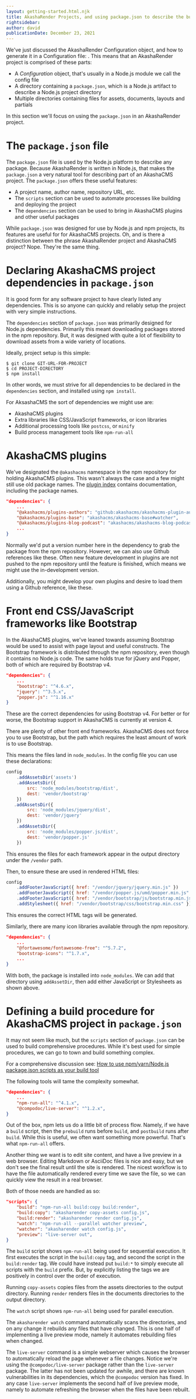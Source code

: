 ```yaml
---
layout: getting-started.html.njk
title: AkashaRender Projects, and using package.json to describe the build process
rightsidebar:
author: david
publicationDate: December 23, 2021
---
```


We've just discussed the AkashaRender Configuration object, and how to generate it in a Configuration file:  [](/quick-start/configuration.html).  This means that an AkashaRender project is comprised of these parts:

* A _Configuration_ object, that's usually in a Node.js module we call the config file
* A directory containing a `package.json`, which is a Node.js artifact to describe a Node.js project directory
* Multiple directories containing files for assets, documents, layouts and partials

In this section we'll focus on using the `package.json` in an AkashaRender project.

# The `package.json` file

The `package.json` file is used by the Node.js platform to describe any package.  Because AkashaRender is written in Node.js, that makes the `package.json` a very natural tool for describing part of an AkashaCMS project.  The `package.json` offers these useful features:

* A project name, author name, repository URL, etc.
* The `scripts` section can be used to automate processes like building and deploying the project
* The `dependencies` section can be used to bring in AkashaCMS plugins and other useful packages

While `package.json` was designed for use by Node.js and npm projects, its features are useful for for AkashaCMS projects.  Oh, and is there a distinction between the phrase AkashaRender project and AkashaCMS project?  Nope.  They're the same thing.

# Declaring AkashaCMS project dependencies in `package.json`

It is good form for any software project to have clearly listed any dependencies.  This is so anyone can quickly and reliably setup the project with very simple instructions.

The `dependencies` section of `package.json` was primarily designed for Node.js dependencies.  Primarily this meant downloading packages stored in the npm repository.  But, it was designed with quite a lot of flexibility to download assets from a wide variety of locations.

Ideally, project setup is this simple:

```
$ git clone GIT-URL-FOR-PROJECT
$ cd PROJECT-DIRECTORY
$ npm install
```

In other words, we must strive for all dependencies to be declared in the `dependencies` section, and installed using `npm install`.

For AksashaCMS the sort of dependencies we might use are:

* AkashaCMS plugins
* Extra libraries like CSS/JavaScript frameworks, or icon libraries
* Additional processing tools like `postcss`, or `minify`
* Build process management tools like `npm-run-all`

# AkashaCMS plugins

We've designated the `@akashacms` namespace in the npm repository for holding AkashaCMS plugins.  This wasn't always the case and a few might still use old package names.  The [plugin index](/plugins/index.html) contains documentation, including the package names.

```json
"dependencies": {
    ...
    "@akashacms/plugins-authors": "github:akashacms/akashacms-plugin-authors",
    "@akashacms/plugins-base": "akashacms/akashacms-base#watcher",
    "@akashacms/plugins-blog-podcast": "akashacms/akashacms-blog-podcast#watcher",
    ...
}
```

Normally we'd put a version number here in the dependency to grab the package from the npm repository.  However, we can also use Github references like these.  Often new feature development in plugins are not pushed to the npm repository until the feature is finished, which means we might use the in-development version.

Additionally, you might develop your own plugins and desire to load them using a Github reference, like these.

# Front end CSS/JavaScript frameworks like Bootstrap

In the AkashaCMS plugins, we've leaned towards assuming Bootstrap would be used to assist with page layout and useful constructs.  The Bootstrap framework is distributed through the npm repository, even though it contains no Node.js code.  The same holds true for jQuery and Popper, both of which are required by Bootstrap v4.

```json
"dependencies": {
    ...
    "bootstrap": "^4.6.x",
    "jquery": "^3.5.x",
    "popper.js": "^1.16.x"
}
```

These are the correct dependencies for using Bootstrap v4.  For better or for worse, the Bootstrap support in AkashaCMS is currently at version 4.

There are plenty of other front end frameworks.  AkashaCMS does not force you to use Bootstrap, but the path which requires the least amount of work is to use Bootstrap.

This means the files land in `node_modules`.  In the config file you can use these declarations:

```js
config
    .addAssetsDir('assets')
    .addAssetsDir({
        src: 'node_modules/bootstrap/dist',
        dest: 'vendor/bootstrap'
    })
   .addAssetsDir({
        src: 'node_modules/jquery/dist',
        dest: 'vendor/jquery'
    })
    .addAssetsDir({
        src: 'node_modules/popper.js/dist',
        dest: 'vendor/popper.js'
    })
```

This ensures the files for each framework appear in the output directory under the `/vendor` path.

Then, to ensure these are used in rendered HTML files:

```js
config
    .addFooterJavaScript({ href: "/vendor/jquery/jquery.min.js" })
    .addFooterJavaScript({ href: "/vendor/popper.js/umd/popper.min.js" })
    .addFooterJavaScript({ href: "/vendor/bootstrap/js/bootstrap.min.js" })
    .addStylesheet({ href: "/vendor/bootstrap/css/bootstrap.min.css" })
```

This ensures the correct HTML tags will be generated.

Similarly, there are many icon libraries available through the npm repository.

```json
"dependencies": {
    ...
    "@fortawesome/fontawesome-free": "^5.7.2",
    "bootstrap-icons": "^1.7.x",
    ...
}
```

With both, the package is installed into `node_modules`.  We can add that directory using `addAssetDir`, then add either JavaScript or Stylesheets as shown above.

# Defining a build procedure for AkashaCMS project in `package.json`

It may not seem like much, but the `scripts` section of `package.json` can be used to build comprehensive procedures.  While it's best used for simple procedures, we can go to town and build something complex.

For a comprehensive discussion see: [How to use npm/yarn/Node.js package.json scripts as your build tool](https://techsparx.com/nodejs/tools/npm-build-scripts.html)

The following tools will tame the complexity somewhat.

```json
"dependencies": {
    ...
    "npm-run-all": "^4.1.x",
    "@compodoc/live-server": "^1.2.x",
}
```

Out of the box, npm lets us do a little bit of process flow.  Namely, if we have a `build` script, then the `prebuild` runs before `build`, and `postbuild` runs after `build`.  While this is useful, we often want something more powerful.  That's what `npm-run-all` offers.

Another thing we want is to edit site content, and have a live preview in a web browser.  Editing Markdown or AsciiDoc files is nice and easy, but we don't see the final result until the site is rendered.  The nicest workflow is to have the file automatically rendered every time we save the file, so we can quickly view the result in a real browser.

Both of those needs are handled as so:

```json
"scripts": {
    "build": "npm-run-all build:copy build:render",
    "build:copy": "akasharender copy-assets config.js",
    "build:render": "akasharender render config.js",
    "watch": "npm-run-all --parallel watcher preview",
    "watcher": "akasharender watch config.js",
    "preview": "live-server out",
}
```

The `build` script shows `npm-run-all` being used for sequential execution.  It first executes the script in the `build:copy` tag, and second the script in the `build:render` tag.  We could have instead put `build:*` to simply execute all scripts with the `build` prefix.  But, by explicitly listing the tags we are positively in control over the order of execution.

Running `copy-assets` copies files from the assets directories to the output directory.  Running `render` renders files in the documents directories to the output directory.

The `watch` script shows `npm-run-all` being used for parallel execution.

The `akasharender watch` command automatically scans the directories, and on any change it rebuilds any files that have changed.  This is one half of implementing a live preview mode, namely it automates rebuilding files when changed.

The `live-server` command is a simple webserver which causes the browser to automatically reload the page whenever a file changes.  Notice we're using the `@compodoc/live-server` package rather than the `live-server` package.  The latter has not been updated for awhile, and there are known vulnerabilities in its dependencies, which the `@compodoc` version has fixed.  In any case `live-server` implements the second half of live preview mode, namely to automate refreshing the browser when the files have been rebuilt.


